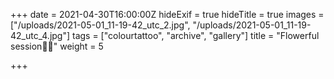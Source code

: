 +++
date = 2021-04-30T16:00:00Z
hideExif = true
hideTitle = true
images = ["/uploads/2021-05-01_11-19-42_utc_2.jpg", "/uploads/2021-05-01_11-19-42_utc_4.jpg"]
tags = ["colourtattoo", "archive", "gallery"]
title = "Flowerful session🌻🌻"
weight = 5

+++
